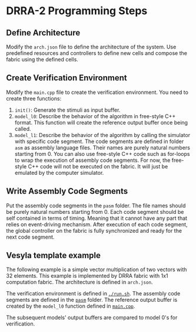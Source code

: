# DRRA-2 Programming Steps

## Define Architecture

Modify the `arch.json` file to define the architecture of the system. Use predefined resources and controllers to define new cells and compose the fabric using the defined cells.

## Create Verification Environment

Modify the `main.cpp` file to create the verification environment. You need to create three functions:

1. `init()`: Generate the stimuli as input buffer.
2. `model_l0`: Describe the behavior of the algorithm in free-style C++ format. This function will create the reference output buffer once being called.
3. `model_l1`: Describe the behavior of the algorithm by calling the simulator with specific code segment. The code segments are defined in folder `asm` as assembly language files. Their names are purely natural numbers starting from 0. You can also use free-style C++ code such as for-loops to wrap the execution of assembly code segments. For now, the free-style C++ code will not be executed on the fabric. It will just be emulated by the computer simulator.

## Write Assembly Code Segments

Put the assembly code segments in the `pasm` folder. The file names should be purely natural numbers starting from 0. Each code segment should be self contained in terms of timing. Meaning that it cannot have any part that relies on event-driving mechanism. After execution of each code segment, the global controller on the fabric is fully synchronized and ready for the next code segment.

## Vesyla template example

The following example is a simple vector multiplication of two vectors with 32 elements.
This example is implemented by DRRA fabric with 1x1 computation fabric.
The architecture is defined in `arch.json`.

The verification environment is defined in [`./run.sh`](./run.sh).
The assembly code segments are defined in the [`pasm`](./pasm/) folder.
The reference output buffer is created by the `model_l0` function defined in [`main.cpp`](./model_0/main.cpp).

The subsequent models' output buffers are compared to model 0's for verification.
